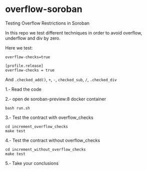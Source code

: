 # overflow-soroban
Testing Overflow Restrictions in Soroban

In this repo we test different techniques in order to avoid overflow, underflow and div by zero.

Here we test:

`overflow-checks=true`

```
[profile.release]
overflow-checks = true
```

And `.checked_add()`, `+`, `-`, `checked_sub`, `/`, `.checked_div`

1.- Read the code

2.- open de soroban-preview:8 docker container
```
bash run.sh 
```

3.- Test the contract with overflow_checks
```
cd increment_overflow_checks
make test
```

4.- Test the contract without overflow_checks
```
cd increment_without_overflow_checks
make test
```

5.- Take your conclusions
